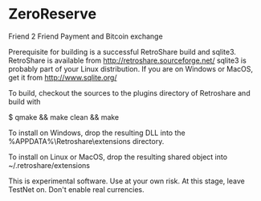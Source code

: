 ZeroReserve
===========

Friend 2 Friend Payment and Bitcoin exchange

Prerequisite for building is a successful RetroShare build and sqlite3.
RetroShare is available from http://retroshare.sourceforge.net/
sqlite3 is probably part of your Linux distribution. If you are on Windows
or MacOS, get it from http://www.sqlite.org/

To build, checkout the sources to the plugins directory of Retroshare and build with

$ qmake && make clean && make

To install on Windows, drop the resulting DLL into the
%APPDATA%\Retroshare\extensions directory.

To install on Linux or MacOS, drop the resulting shared object into
~/.retroshare/extensions


This is experimental software. Use at your own risk. At this stage, leave TestNet
on. Don't enable real currencies.
